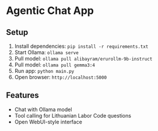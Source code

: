 # Agentic Chat App

## Setup
1. Install dependencies: `pip install -r requirements.txt`
2. Start Ollama: `ollama serve`
3. Pull model: `ollama pull alibayram/erurollm-9b-instruct`
4. Pull model: `ollama pull gemma3:4`
5. Run app: `python main.py`
6. Open browser: `http://localhost:5000`

## Features
- Chat with Ollama model
- Tool calling for Lithuanian Labor Code questions
- Open WebUI-style interface